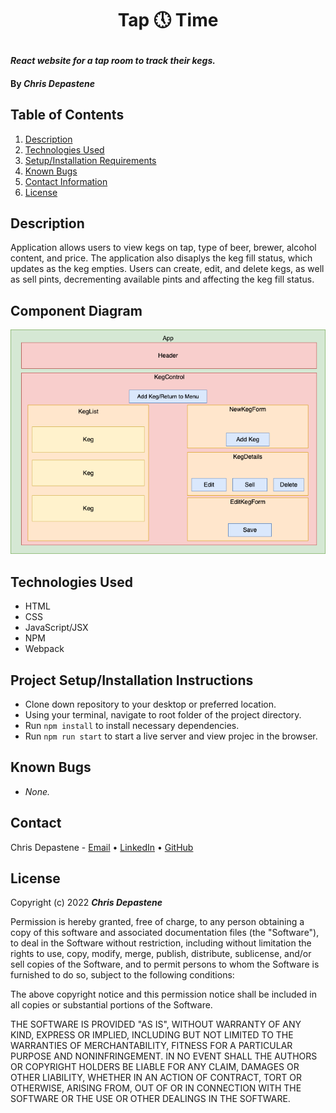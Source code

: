 # <p align="center"> **Tap 🕔 Time**</p>


#### _React website for a tap room to track their kegs._

#### By _**Chris Depastene**_

## Table of Contents

1. [Description](#description)
2. [Technologies Used](#technologies)
3. [Setup/Installation Requirements](#setup)
4. [Known Bugs](#bugs)
5. [Contact Information](#contact)
6. [License](#license)

## Description <a id="description"></a>

Application allows users to view kegs on tap, type of beer, brewer, alcohol content, and price. The application also disaplys the keg fill status, which updates as the keg empties. Users can create, edit, and delete kegs, as well as sell pints, decrementing available pints and affecting the keg fill status.

## Component Diagram

<img src="./src/img/Tap-room-component-tree.drawio.png">

## Technologies Used <a id="technologies"></a>

* HTML
* CSS
* JavaScript/JSX
* NPM
* Webpack

## Project Setup/Installation Instructions <a id="setup"></a>

* Clone down repository to your desktop or preferred location.
* Using your terminal, navigate to root folder of the project directory.
* Run `npm install` to install necessary dependencies.
* Run `npm run start` to start a live server and view projec in the browser.

## Known Bugs <a id="bugs"></a>

- _None._

## Contact <a id="contact"></a>

Chris Depastene - [Email](mailto:cdepastene@gmail.com) • [LinkedIn](https://www.linkedin.com/in/christopherdepastene/) • [GitHub](https://github.com/chrisdfghjkl)

## License <a id="license"></a>

Copyright (c) 2022 **_Chris Depastene_**

Permission is hereby granted, free of charge, to any person obtaining a copy of this software and associated documentation files (the "Software"), to deal in the Software without restriction, including without limitation the rights to use, copy, modify, merge, publish, distribute, sublicense, and/or sell copies of the Software, and to permit persons to whom the Software is furnished to do so, subject to the following conditions:

The above copyright notice and this permission notice shall be included in all copies or substantial portions of the Software.

THE SOFTWARE IS PROVIDED "AS IS", WITHOUT WARRANTY OF ANY KIND, EXPRESS OR IMPLIED, INCLUDING BUT NOT LIMITED TO THE WARRANTIES OF MERCHANTABILITY, FITNESS FOR A PARTICULAR PURPOSE AND NONINFRINGEMENT. IN NO EVENT SHALL THE AUTHORS OR COPYRIGHT HOLDERS BE LIABLE FOR ANY CLAIM, DAMAGES OR OTHER LIABILITY, WHETHER IN AN ACTION OF CONTRACT, TORT OR OTHERWISE, ARISING FROM, OUT OF OR IN CONNECTION WITH THE SOFTWARE OR THE USE OR OTHER DEALINGS IN THE SOFTWARE.